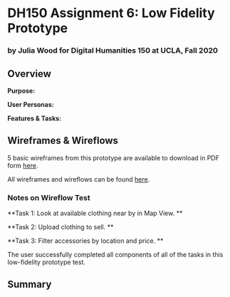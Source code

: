 # DH150 Assignment 6: Low Fidelity Prototype

### by Julia Wood for Digital Humanities 150 at UCLA, Fall 2020 


## Overview

**Purpose:** 

**User Personas:** 

**Features & Tasks:** 


## Wireframes & Wireflows

5 basic wireframes from this prototype are available to download in PDF form [here]().

All wireframes and wireflows can be found [here]().

### Notes on Wireflow Test

**Task 1: Look at available clothing near by in Map View.  **
>

**Task 2: Upload clothing to sell. **
>
**Task 3: Filter accessories by location and price. **
>
The user successfully completed all components of all of the tasks in this low-fidelity prototype test. 

## Summary
